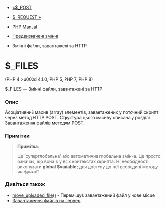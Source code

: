 - [«$\_POST](reserved.variables.post.md)
- [$\_REQUEST »](reserved.variables.request.md)

- [PHP Manual](index.md)
- [Предвизначені змінні](reserved.variables.md)
- Змінні файли, завантажені за HTTP

# $\_FILES

(PHP 4 \>u003d 4.1.0, PHP 5, PHP 7, PHP 8)

$\_FILES — Змінні файли, завантажені за HTTP

### Опис

Асоціативний масив (array) елементів, завантажених у поточний скрипт
через метод HTTP POST. Структура цього масиву описана у розділі
[Завантаження файлів методом POST](features.file-upload.post-method.md).

### Примітки

> **Примітка**:
>
> Це 'суперглобальна' або автоматична глобальна змінна. Це
> просто означає, що вона є у всіх контекстах скрипта. Ні
> необхідності виконувати **global $variable;** для доступу до неї всередині
> методу чи функції.

### Дивіться також

- [move_uploaded_file()](function.move-uploaded-file.md) -
Переміщує завантажений файл у нове місце
- [Завантаження файлів на сервер](features.file-upload.md)
